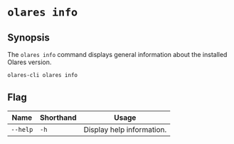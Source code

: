 # `olares info`

## Synopsis
The `olares info` command displays general information about the installed Olares version.

```bash
olares-cli olares info
```

## Flag

| Name     | Shorthand | Usage                     |
|----------|-----------|---------------------------|
| `--help` | `-h`      | Display help information. |
